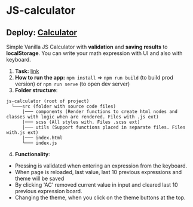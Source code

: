 # JS-calculator

## Deploy: [Calculator](https://funny-narwhal-8a673a.netlify.app/)

Simple Vanilla JS Calculator with **validation** and **saving results** to **localStorage**. You can write your math expression with UI and also with keyboard.

1. **Task:** [link](https://drive.google.com/file/d/1MZorxQ8wu2SAyYQayNaLcPPcQ-bTeSFk/view?usp=sharing)
2. **How to run the app:** `npm install` => `npm run build` (to build prod version) or `npm run serve` (to open dev server)
3. **Folder structure**:

```
js-calculator (root of project)
  └───src (folder with source code files)
      |─── components (Render functions to create html nodes and classes with logic when are rendered. Files with .js ext)
      |─── scss (All styles with. Files .scss ext)
      |─── utils (Support functions placed in separate files. Files with.js ext)
      |─── index.html
      └─── index.js
```

4. **Functionality**:

- Pressing is validated when entering an expression from the keyboard.
- When page is reloaded, last value, last 10 previous expressions and theme will be saved
- By clicking 'AC' removed current value in input and cleared last 10 previous expression board.
- Changing the theme, when you click on the theme buttons at the top.
